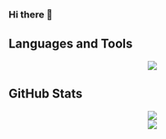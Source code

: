 ### Hi there 👋

<!--
**Bravakaikai/Bravakaikai** is a ✨ _special_ ✨ repository because its `README.md` (this file) appears on your GitHub profile.

Here are some ideas to get you started:

- 🔭 I’m currently working on ...
- 🌱 I’m currently learning ...
- 👯 I’m looking to collaborate on ...
- 🤔 I’m looking for help with ...
- 💬 Ask me about ...
- 📫 How to reach me: ...
- 😄 Pronouns: ...
- ⚡ Fun fact: ...
-->

<h2>Languages and Tools</h2>

<div align="center">
  <img src="https://skillicons.dev/icons?i=vue,nuxt,cs,dotnet,kotlin,js,html,css,scss,tailwind,python,docker,postgres,firebase" />
</div>

<h2>GitHub Stats</h2>

<div align="center">
  <img src="https://github-readme-stats.vercel.app/api/top-langs/?username=Bravakaikai&layout=compact&theme=material-palenight&count_private=true&show_icons=true&langs_count=8&hide=html,css,blade" />
 </div>
 
 <div align="center">
   <img src="https://github-readme-stats.vercel.app/api?username=Bravakaikai&count_private=true&show_icons=true&theme=material-palenight" />
 </div>

